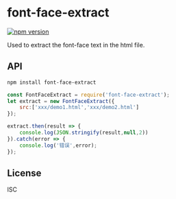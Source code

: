 # font-face-extract

[![npm version](https://badge.fury.io/js/font-face-extract.svg)](https://badge.fury.io/js/font-face-extract)

Used to extract the font-face text in the html file.

## API
```bash
npm install font-face-extract
```

```javascript
const FontFaceExtract = require('font-face-extract');
let extract = new FontFaceExtract({
	src:['xxx/demo1.html','xxx/demo2.html']
});

extract.then(result => {
	console.log(JSON.stringify(result,null,2))
}).catch(error => {
	console.log('错误',error);
});
```

## License
ISC
